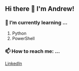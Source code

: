 ## Hi there 👋 I'm Andrew!

### 🌱 I’m currently learning ...
1. Python
2. PowerShell

### 📫 How to reach me: ...
[LinkedIn](https://www.linkedin.com/in/andrew-kapaldo/)

<!--
**AKapaldo/AKapaldo** is a ✨ _special_ ✨ repository because its `README.md` (this file) appears on your GitHub profile.

Here are some ideas to get you started:

- 🔭 I’m currently working on ...
- 👯 I’m looking to collaborate on ...
- 🤔 I’m looking for help with ...
- 💬 Ask me about ...
- 😄 Pronouns: ...
- ⚡ Fun fact: ...
-->
